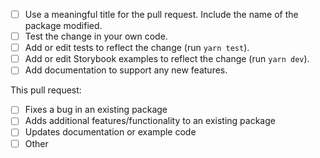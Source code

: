 <!-- Thank you for contributing! Please fill in this template before submitting your PR to help us process your request more quickly. -->

- [ ] Use a meaningful title for the pull request. Include the name of the package modified.
- [ ] Test the change in your own code.
- [ ] Add or edit tests to reflect the change (run `yarn test`).
- [ ] Add or edit Storybook examples to reflect the change (run `yarn dev`).
- [ ] Add documentation to support any new features.

This pull request:

- [ ] Fixes a bug in an existing package
- [ ] Adds additional features/functionality to an existing package
- [ ] Updates documentation or example code
- [ ] Other
